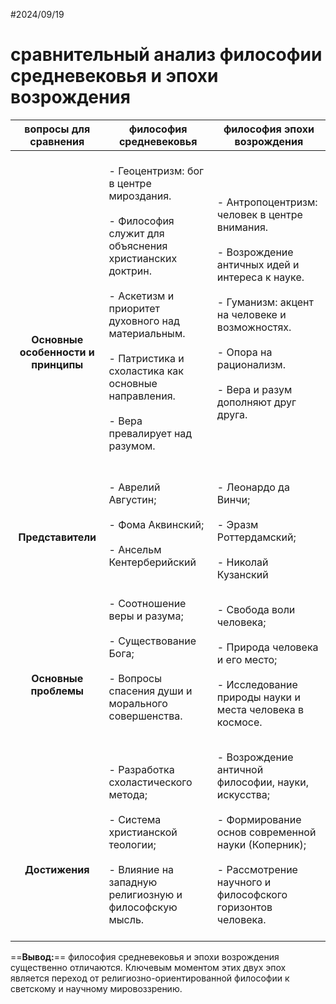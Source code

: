 #2024/09/19

# сравнительный анализ философии средневековья и эпохи возрождения


|                      вопросы для сравнения                      | <center>философия средневековья</center>                                                                                                                                                                                                                                        | <center>философия эпохи возрождения</center>                                                                                                                                                                                                      |
| :-------------------------------------------------------------: | :------------------------------------------------------------------------------------------------------------------------------------------------------------------------------------------------------------------------------------------------------------------------------ | ------------------------------------------------------------------------------------------------------------------------------------------------------------------------------------------------------------------------------------------------- |
| <br><br><br><br><br><br><br>**Основные особенности и принципы** | <br>- Геоцентризм: бог в центре мироздания.<br> <br>- Философия служит для объяснения христианских доктрин.<br><br>- Аскетизм и приоритет духовного над материальным.<br><br>- Патристика и схоластика как основные направления.<br><br>- Вера превалирует над разумом.<br><br> | <br>- Антропоцентризм: человек в центре внимания.<br><br>- Возрождение античных идей и интереса к науке.<br><br>- Гуманизм: акцент на человеке и возможностях.<br><br>- Опора на рационализм.<br><br>- Вера и разум дополняют друг друга.<br><br> |
|                    <br><br>**Представители**                    | <br>- Аврелий Августин;<br><br>- Фома Аквинский;<br><br>- Ансельм Кентерберийский<br><br>                                                                                                                                                                                       | <br>- Леонардо да Винчи;<br><br>- Эразм Роттердамский;<br><br>- Николай Кузанский<br>                                                                                                                                                             |
|              <br><br><br><br>**Основные проблемы**              | <br>- Соотношение веры и разума;<br><br>- Существование Бога;<br><br>- Вопросы спасения души и морального совершенства.<br><br>                                                                                                                                                 | <br>- Свобода воли человека;<br><br>- Природа человека и его место;<br><br>- Исследование природы науки и места человека в космосе.                                                                                                               |
|               <br><br><br><br><br>**Достижения**                | <br>- Разработка схоластического метода;<br><br>- Система христианской теологии;<br><br>- Влияние на западную религиозную и философскую мысль.<br>                                                                                                                              | <br>- Возрождение античной философии, науки, искусства;<br><br>- Формирование основ современной науки (Коперник);<br><br>- Рассмотрение научного и философского горизонтов человека.<br><br>                                                      |
==**Вывод:**== философия средневековья и эпохи возрождения существенно отличаются. Ключевым моментом этих двух эпох является переход от религиозно-ориентированной философии к светскому и научному мировоззрению.